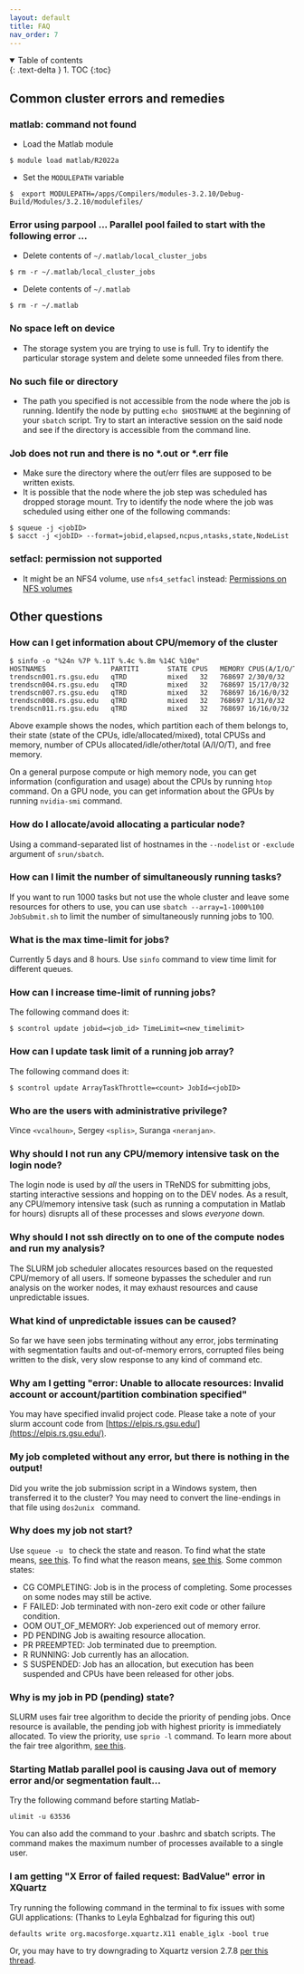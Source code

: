 ```yaml
---
layout: default
title: FAQ
nav_order: 7
---
```

<details open markdown="block">
  <summary>
    Table of contents
  </summary>
  {: .text-delta }
1. TOC
{:toc}
</details>

## Common cluster errors and remedies

### matlab: command not found

-   Load the Matlab module

`$ module load matlab/R2022a`

-   Set the `MODULEPATH` variable

`$  export MODULEPATH=/apps/Compilers/modules-3.2.10/Debug-Build/Modules/3.2.10/modulefiles/`

### Error using parpool ... Parallel pool failed to start with the following error ...

-   Delete contents of `~/.matlab/local_cluster_jobs`

`$ rm -r ~/.matlab/local_cluster_jobs`

-   Delete contents of `~/.matlab`

`$ rm -r ~/.matlab`

### No space left on device

-   The storage system you are trying to use is full. Try to identify
    the particular storage system and delete some unneeded files from
    there.

### No such file or directory

-   The path you specified is not accessible from the node where the job
    is running. Identify the node by putting `echo $HOSTNAME` at the
    beginning of your `sbatch` script. Try to start an interactive
    session on the said node and see if the directory is accessible from
    the command line.

### Job does not run and there is no \*.out or \*.err file

-   Make sure the directory where the out/err files are supposed to be
    written exists.
-   It is possible that the node where the job step was scheduled has
    dropped storage mount. Try to identify the node where the job was
    scheduled using either one of the following commands:

```
$ squeue -j <jobID>
$ sacct -j <jobID> --format=jobid,elapsed,ncpus,ntasks,state,NodeList
```

### setfacl: permission not supported

-   It might be an NFS4 volume, use `nfs4_setfacl` instead: [Permissions
    on NFS volumes](Storage_guide#Permissions_on_NFS_volumes)

## Other questions

### How can I get information about CPU/memory of the cluster

```
$ sinfo -o "%24n %7P %.11T %.4c %.8m %14C %10e"
HOSTNAMES                PARTITI       STATE CPUS   MEMORY CPUS(A/I/O/T)  FREE_MEM
trendscn001.rs.gsu.edu   qTRD          mixed   32   768697 2/30/0/32      716707
trendscn004.rs.gsu.edu   qTRD          mixed   32   768697 15/17/0/32     409574
trendscn007.rs.gsu.edu   qTRD          mixed   32   768697 16/16/0/32     653037
trendscn008.rs.gsu.edu   qTRD          mixed   32   768697 1/31/0/32      562276
trendscn011.rs.gsu.edu   qTRD          mixed   32   768697 16/16/0/32     461971
```

Above example shows the nodes, which partition each of them belongs to,
their state (state of the CPUs, idle/allocated/mixed), total CPUSs and
memory, number of CPUs allocated/idle/other/total (A/I/O/T), and free
memory.

On a general purpose compute or high memory node, you can get
information (configuration and usage) about the CPUs by running `htop`
command. On a GPU node, you can get information about the GPUs by
running `nvidia-smi` command.

### How do I allocate/avoid allocating a particular node?

Using a command-separated list of hostnames in the `--nodelist` or
`-exclude` argument of `srun/sbatch`.

### How can I limit the number of simultaneously running tasks?

If you want to run 1000 tasks but not use the whole cluster and leave
some resources for others to use, you can use
`sbatch --array=1-1000%100 JobSubmit.sh` to limit the number of
simultaneously running jobs to 100.

### What is the max time-limit for jobs?

Currently 5 days and 8 hours. Use `sinfo` command to view time limit for
different queues.

### How can I increase time-limit of running jobs?

The following command does it:

`$ scontrol update jobid=<job_id> TimeLimit=<new_timelimit>`

### How can I update task limit of a running job array?

The following command does it:

`$ scontrol update ArrayTaskThrottle=<count> JobId=<jobID>`

### Who are the users with administrative privilege?

Vince `<vcalhoun>`, Sergey `<splis>`, Suranga `<neranjan>`.

### Why should I not run any CPU/memory intensive task on the login node?

The login node is used by *all* the users in TReNDS for submitting jobs,
starting interactive sessions and hopping on to the DEV nodes. As a
result, any CPU/memory intensive task (such as running a computation in
Matlab for hours) disrupts all of these processes and slows *everyone*
down.

### Why should I not ssh directly on to one of the compute nodes and run my analysis?

The SLURM job scheduler allocates resources based on the requested
CPU/memory of all users. If someone bypasses the scheduler and run
analysis on the worker nodes, it may exhaust resources and cause
unpredictable issues.

### What kind of unpredictable issues can be caused?

So far we have seen jobs terminating without any error, jobs terminating
with segmentation faults and out-of-memory errors, corrupted files being
written to the disk, very slow response to any kind of command etc.

### Why am I getting "error: Unable to allocate resources: Invalid account or account/partition combination specified"

You may have specified invalid project code. 
Please take a note of your slurm account code from [https://elpis.rs.gsu.edu/](https://elpis.rs.gsu.edu/).

### My job completed without any error, but there is nothing in the output!

Did you write the job submission script in a Windows system, then
transferred it to the cluster? You may need to convert the line-endings
in that file using `dos2unix `<filename> command.

### Why does my job not start?

Use `squeue -u `<campusID> to check the state and reason. To find what
the state means, [see
this](https://slurm.schedmd.com/squeue.html#SECTION_JOB-STATE-CODES). To
find what the reason means, [see
this](https://slurm.schedmd.com/squeue.html#SECTION_JOB-REASON-CODES).
Some common states:

- CG COMPLETING: Job is in the process of completing. Some processes on some nodes may
still be active.
- F FAILED: Job terminated with non-zero exit code or other failure condition.
- OOM OUT_OF_MEMORY: Job experienced out of memory error.
- PD PENDING Job is awaiting resource allocation.
- PR PREEMPTED: Job terminated due to preemption.
- R RUNNING: Job currently has an allocation.
- S SUSPENDED: Job has an allocation, but execution has been suspended and CPUs have
been released for other jobs.

### Why is my job in PD (pending) state?

SLURM uses fair tree algorithm to decide the priority of pending jobs.
Once resource is available, the pending job with highest priority is
immediately allocated. To view the priority, use `sprio -l` command. To
learn more about the fair tree algorithm, [see
this](https://slurm.schedmd.com/fair_tree.html).

### Starting Matlab parallel pool is causing Java out of memory error and/or segmentation fault...

Try the following command before starting Matlab-

`ulimit -u 63536`

You can also add the command to your .bashrc and sbatch scripts. The
command makes the maximum number of processes available to a single
user.

### I am getting "X Error of failed request: BadValue" error in XQuartz

Try running the following command in the terminal to fix issues with
some GUI applications: (Thanks to Leyla Eghbalzad for figuring this out)

`defaults write org.macosforge.xquartz.X11 enable_iglx -bool true`

Or, you may have to try downgrading to Xquartz version 2.7.8 [per this
thread](https://bugs.freedesktop.org/show_bug.cgi?id=96433).